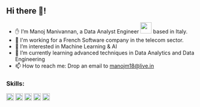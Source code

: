## Hi there 👋!
- ✋ I’m Manoj Manivannan, a Data Analyst Engineer <img src="https://media.giphy.com/media/WUlplcMpOCEmTGBtBW/giphy.gif" width="30"> based in Italy.
- 💼 I'm working for a French Software company in the telecom sector.
- 👀 I’m interested in Machine Learning & AI
- 🌱 I’m currently learning advanced techniques in Data Analytics and Data Engineering
- 📫 How to reach me: Drop an email to manojm18@live.in

### Skills:

<p>
<img alt="Python" src="https://img.shields.io/badge/Python-3776AB?style=for-the-badge&logo=python&logoColor=white" height="20" />
<img alt="Docker" src="https://img.shields.io/badge/-Docker-46a2f1?style=flat-square&logo=docker&logoColor=white" height="20"/>
<img alt="VS-Code" src="https://img.shields.io/badge/Visual_Studio_Code-0078D4?style=for-the-badge&logo=visual%20studio%20code&logoColor=white" height="20" />
<img src="https://img.shields.io/badge/MySQL-00000F?style=for-the-badge&logo=mysql&logoColor=white" height="20"/>
<img alt="git" src="https://img.shields.io/badge/-Git-F05032?style=flat-square&logo=git&logoColor=white" height="20" />
</p>
<!---
manojmanivannan/manojmanivannan is a ✨ special ✨ repository because its `README.md` (this file) appears on your GitHub profile.
You can click the Preview link to take a look at your changes.
--->
